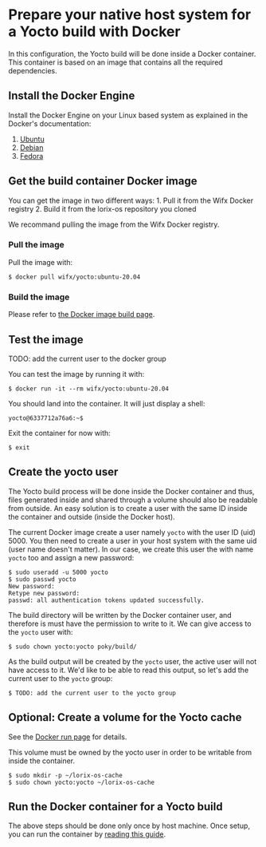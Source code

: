# Prepare your native host system for a Yocto build with Docker

In this configuration, the Yocto build will be done inside a Docker container. This container is based on an image that contains all the required dependencies.

## Install the Docker Engine 

Install the Docker Engine on your Linux based system as explained in the Docker's documentation:
   1. [Ubuntu](https://docs.docker.com/engine/install/ubuntu/)
   2. [Debian](https://docs.docker.com/engine/install/debian/)
   3. [Fedora](https://docs.docker.com/engine/install/fedora/)

## Get the build container Docker image

You can get the image in two different ways:
    1. Pull it from the Wifx Docker registry
    2. Build it from the lorix-os repository you cloned

We recommand pulling the image from the Wifx Docker registry.

### Pull the image

Pull the image with:
```
$ docker pull wifx/yocto:ubuntu-20.04
```

### Build the image

Please refer to [the Docker image build page](DOCKER-BUILD.md).

## Test the image

TODO: add the current user to the docker group

You can test the image by running it with:
```
$ docker run -it --rm wifx/yocto:ubuntu-20.04
```

You should land into the container. It will just display a shell:
```
yocto@6337712a76a6:~$
```

Exit the container for now with:
```
$ exit
```

## Create the yocto user

The Yocto build process will be done inside the Docker container and thus, files generated inside and shared through a volume should also be readable from outside. An easy solution is to create a user with the same ID inside the container and outside (inside the Docker host).

The current Docker image create a user namely `yocto` with the user ID (uid) 5000. You then need to create a user in your host system with the same uid (user name doesn't matter). In our case, we create this user the with name `yocto` too and assign a new password:

```shell
$ sudo useradd -u 5000 yocto
$ sudo passwd yocto
New password:
Retype new password:
passwd: all authentication tokens updated successfully.
```

The build directory will be written by the Docker container user, and therefore is must have the permission to write to it. We can give access to the `yocto` user with:
```
$ sudo chown yocto:yocto poky/build/
```

As the build output will be created by the `yocto` user, the active user will not have access to it. We'd like to be able to read this output, so let's add the current user to the `yocto` group:
```
$ TODO: add the current user to the yocto group
```

## Optional: Create a volume for the Yocto cache

See the [Docker run page](DOCKER-RUN.md) for details.

This volume must be owned by the yocto user in order to be writable from inside the container.
```shell
$ sudo mkdir -p ~/lorix-os-cache
$ sudo chown yocto:yocto ~/lorix-os-cache
```

## Run the Docker container for a Yocto build

The above steps should be done only once by host machine. Once setup, you can run the container by [reading this guide](DOCKER-RUN.md).
